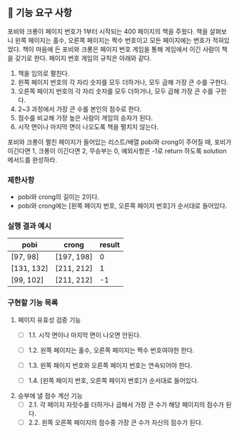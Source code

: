 ## 🚀 기능 요구 사항

포비와 크롱이 페이지 번호가 1부터 시작되는 400 페이지의 책을 주웠다. 책을 살펴보니 왼쪽 페이지는 홀수, 오른쪽 페이지는 짝수 번호이고 모든 페이지에는 번호가 적혀있었다. 책이 마음에 든 포비와 크롱은 페이지 번호 게임을 통해 게임에서 이긴 사람이 책을 갖기로 한다. 페이지 번호 게임의 규칙은 아래와 같다.

1. 책을 임의로 펼친다.
2. 왼쪽 페이지 번호의 각 자리 숫자를 모두 더하거나, 모두 곱해 가장 큰 수를 구한다.
3. 오른쪽 페이지 번호의 각 자리 숫자를 모두 더하거나, 모두 곱해 가장 큰 수를 구한다.
4. 2~3 과정에서 가장 큰 수를 본인의 점수로 한다.
5. 점수를 비교해 가장 높은 사람이 게임의 승자가 된다.
6. 시작 면이나 마지막 면이 나오도록 책을 펼치지 않는다.

포비와 크롱이 펼친 페이지가 들어있는 리스트/배열 pobi와 crong이 주어질 때, 포비가 이긴다면 1, 크롱이 이긴다면 2, 무승부는 0, 예외사항은 -1로 return 하도록 solution 메서드를 완성하라.

### 제한사항

- pobi와 crong의 길이는 2이다.
- pobi와 crong에는 [왼쪽 페이지 번호, 오른쪽 페이지 번호]가 순서대로 들어있다.

### 실행 결과 예시

| pobi | crong | result |
| --- | --- | --- |
| [97, 98] | [197, 198] | 0 |
| [131, 132] | [211, 212] | 1 |
| [99, 102] | [211, 212] | -1 |


### 구현할 기능 목록
1. 페이지 유효성 검증 기능
      - [ ] 1.1. 시작 면이나 마지막 면이 나오면 안된다.
      - [ ] 1.2. 왼쪽 페이지는 홀수, 오른쪽 페이지는 짝수 번호여야한 한다.
      - [ ] 1.3. 왼쪽 페이지 번호와 오른쪽 페이지 번호는 연속되어야 한다.
      - [ ] 1.4. [왼쪽 페이지 번호, 오른쪽 페이지 번호]가 순서대로 들어있다.


2. 승부에 낼 점수 계산 기능
     - [ ] 2.1. 각 페이지 자릿수를 더하거나 곱해서 가장 큰 수가 해당 페이지의 점수가 된다.
     - [ ] 2.2. 왼쪽 오른쪽 페이지의 점수중 가장 큰 수가 자신의 점수가 된다.